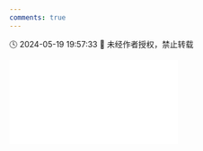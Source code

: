 ```yaml
---
comments: true
---
```


🕓 2024-05-19 19:57:33 🚫 未经作者授权，禁止转载

<div class="video-container">
<iframe src="//player.bilibili.com/player.html?isOutside=true&aid=1504898952&bvid=BV1uD421V72B&cid=1551271458&p=1&high_quality=1" scrolling="no" border="0" frameborder="no" framespacing="0" allowfullscreen="true"></iframe>
</div>

